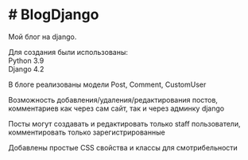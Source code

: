 <h1># BlogDjango</h1>
<p>
  Мой блог на django. 
</p>
<p>
  Для создания были использованы:<br>
  Python 3.9<br>
  Django 4.2
</p>
<p>
  В блоге реализованы модели Post, Comment, CustomUser
</p>
<p>
  Возможность добавления/удаления/редактирования постов, комментариев как через сам сайт, так и через админку django
</p>
<p>
  Посты могут создавать и редактировать только staff пользователи, комментировать только зарегистрированные
</p>
<p>
  Добавлены простые CSS свойства и классы для смотрибельности
</p>
